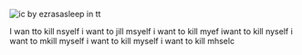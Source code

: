 ![ic by ezrasasleep in tt](https://media.discordapp.net/attachments/1301395291089670144/1330321181298917377/lv_0_20250118205735.gif?ex=67a3f725&is=67a2a5a5&hm=b694dd2303a42b56ad7036e795ef95e6eab7ee31d8b371d37ca7771a48a52589&)

I wan tto kill nsyelf i want to jill msyelf i want to kill myef iwant to kill nyself i want to mkill myself i want to kill myself i want to kill mhselc
